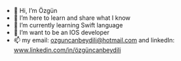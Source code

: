 - 👋 Hi, I’m Özgün
- 👀 I’m here to learn and share what I know
- 🌱 I’m currently learning Swift language
- 💞️ I’m want to be an IOS developer
- 📫 my email: ozguncanbeydili@hotmail.com and linkedIn: www.linkedin.com/in/özgüncanbeydili

<!---
ozguncanbey/ozguncanbey is a ✨ special ✨ repository because its `README.md` (this file) appears on your GitHub profile.
You can click the Preview link to take a look at your changes.
--->
